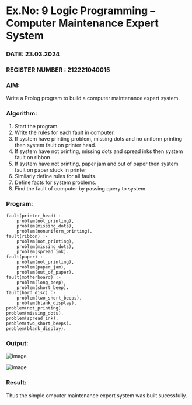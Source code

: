 # Ex.No: 9  Logic Programming –  Computer Maintenance Expert System
### DATE: 23.03.2024                                                                           
### REGISTER NUMBER : 212221040015
### AIM: 
Write a Prolog program to build a computer maintenance expert system.
###  Algorithm:
1. Start the program.
2. Write the rules for each fault in computer.
3. If system have printing problem, missing dots and no uniform printing then system fault on printer head.
4. If system have not printing, missing dots and spread inks then system fault on ribbon
5. If system have not printing, paper jam and out of paper then system fault on paper stuck in printer
6. Similarly define rules for all faults.
7. Define facts for system problems.
8. Find the fault of computer by passing query to system.
     
### Program:
```
fault(printer_head) :-
	problem(not_printing),
	problem(missing_dots),
	problem(nonuniform_printing).
fault(ribbon) :-
	problem(not_printing),
	problem(missing_dots),
	problem(spread_ink).
fault(paper) :-
	problem(not_printing),
	problem(paper_jam),
	problem(out_of_paper).
fault(motherboard) :-
	problem(long_beep),
	problem(short_beep).
fault(hard_disc) :-
	problem(two_short_beeps),
	problem(blank_display).
problem(not_printing).
problem(missing_dots).
problem(spread_ink).
problem(two_short_beeps).
problem(blank_display).
```










### Output:
![image](https://github.com/Vijayananthperumal22/AI_Lab_2023-24/assets/107705127/af74e8d0-c1f5-4fb5-922f-25ba50a40c9b)

![image](https://github.com/Vijayananthperumal22/AI_Lab_2023-24/assets/107705127/9e2b4fd3-1102-4636-b4ce-bbce8c2eda0d)






### Result:
Thus the simple omputer maintenance expert system was built sucessfully.
